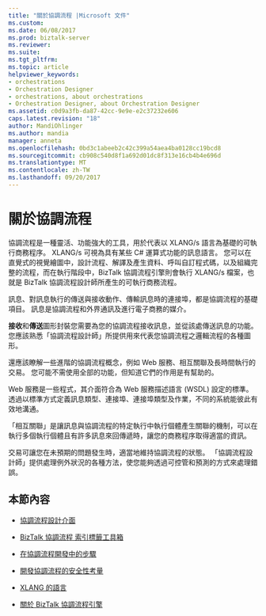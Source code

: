 ```yaml
---
title: "關於協調流程 |Microsoft 文件"
ms.custom: 
ms.date: 06/08/2017
ms.prod: biztalk-server
ms.reviewer: 
ms.suite: 
ms.tgt_pltfrm: 
ms.topic: article
helpviewer_keywords:
- orchestrations
- Orchestration Designer
- orchestrations, about orchestrations
- Orchestration Designer, about Orchestration Designer
ms.assetid: c0d9a3fb-da87-42cc-9e9e-e2c37232e606
caps.latest.revision: "18"
author: MandiOhlinger
ms.author: mandia
manager: anneta
ms.openlocfilehash: 0bd3c1abeeb2c42c399a54aea4ba0128cc19bcd8
ms.sourcegitcommit: cb908c540d8f1a692d01dc8f313e16cb4b4e696d
ms.translationtype: MT
ms.contentlocale: zh-TW
ms.lasthandoff: 09/20/2017
---
```

# <a name="about-orchestrations"></a>關於協調流程
協調流程是一種靈活、功能強大的工具，用於代表以 XLANG/s 語言為基礎的可執行商務程序。 XLANG/s 可視為具有某些 C# 運算式功能的訊息語言。 您可以在直覺式的視覺繪圖中，設計流程、解譯及產生資料、呼叫自訂程式碼，以及組織完整的流程，而在執行階段中，BizTalk 協調流程引擎則會執行 XLANG/s 檔案，也就是 BizTalk 協調流程設計師所產生的可執行商務流程。  
  
 訊息、對訊息執行的傳送與接收動作、傳輸訊息時的連接埠，都是協調流程的基礎項目。 訊息是協調流程和外界通訊及進行電子商務的媒介。  
  
 **接收**和**傳送**圖形封裝您需要為您的協調流程接收訊息，並從該處傳送訊息的功能。 您應該熟悉「協調流程設計師」所提供用來代表您協調流程之邏輯流程的各種圖形。  
  
 還應該瞭解一些進階的協調流程概念，例如 Web 服務、相互關聯及長時間執行的交易。 您可能不需使用全部的功能，但知道它們的作用是有幫助的。  
  
 Web 服務是一些程式，其介面符合為 Web 服務描述語言 (WSDL) 設定的標準。 透過以標準方式定義訊息類型、連接埠、連接埠類型及作業，不同的系統能彼此有效地溝通。  
  
 「相互關聯」是讓訊息與協調流程的特定執行中執行個體產生關聯的機制，可以在執行多個執行個體且有許多訊息來回傳遞時，讓您的商務程序取得適當的資訊。  
  
 交易可讓您在未預期的問題發生時，適當地維持協調流程的狀態。 「協調流程設計師」提供處理例外狀況的各種方法，使您能夠透過可控管和預測的方式來處理錯誤。  
  
## <a name="in-this-section"></a>本節內容  
  
-   [協調流程設計介面](../core/the-orchestration-design-surface.md)  
  
-   [BizTalk 協調流程 索引標籤工具箱](../core/biztalk-orchestrations-tab-toolbox.md)  
  
-   [在協調流程開發中的步驟](../core/steps-in-orchestration-development.md)  
  
-   [開發協調流程的安全性考量](../core/security-considerations-for-developing-orchestrations.md)  
  
-   [XLANG 的語言](../core/xlang-s-language.md)  
  
-   [關於 BizTalk 協調流程引擎](../core/about-the-biztalk-orchestration-engine.md)